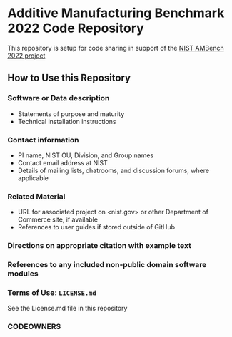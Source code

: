 # Additive Manufacturing Benchmark 2022 Code Repository

This repository is setup for code sharing in support of the [NIST AMBench 2022 project](https://www.nist.gov/ambench)

## How to Use this Repository


### Software or Data description
   - Statements of purpose and maturity
   - Technical installation instructions
### Contact information
   - PI name, NIST OU, Division, and Group names
   - Contact email address at NIST
   - Details of mailing lists, chatrooms, and discussion forums,
     where applicable
### Related Material
   - URL for associated project on <nist.gov> or other Department of
     Commerce site, if available
   - References to user guides if stored outside of GitHub
### Directions on appropriate citation with example text
### References to any included non-public domain software modules

### Terms of Use: `LICENSE.md`

See the License.md file in this repository

### CODEOWNERS


